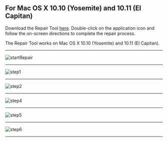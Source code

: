 ## For Mac OS X 10.10 (Yosemite) and 10.11 (El Capitan)

Download the Repair Tool [here](http://opensource.nextthing.co/chip/chip-boot-repair/osx/latest/chip-boot-repair.zip). 
Double-click on the application icon and follow the on-screen directions to complete the repair process. 

The Repair Tool works on  Mac OS X 10.10 (Yosemite) and 10.11 (El Capitan).


---

![startRepair](images/repair_startScreen.jpg)

---

![step1](images/repair_step1Screen.jpg)

---

![step2](images/repair_step2Screen.jpg)

---

![step4](images/repair_step3ScreenFlashStart.jpg)

--- 

![step5](images/repair_step3ScreenFlashFinished.jpg)

--- 

![step6](images/repair_endScreen.jpg)

---



